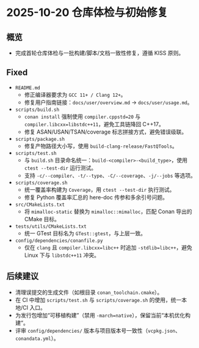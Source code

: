 # 2025-10-20 仓库体检与初始修复

## 概览
- 完成首轮仓库体检与一批构建/脚本/文档一致性修复，遵循 KISS 原则。

## Fixed
- `README.md`
  - 修正编译器要求为 `GCC 11+ / Clang 12+`。
  - 修复用户指南链接：`docs/user/overview.md` → `docs/user/usage.md`。
- `scripts/build.sh`
  - `conan install` 强制使用 `compiler.cppstd=20` 与 `compiler.libcxx=libstdc++11`，避免工具链降回 C++17。
  - 修复 ASAN/USAN/TSAN/coverage 标志拼接方式，避免错误级联。
- `scripts/package.sh`
  - 修复产物路径大小写，使用 `build-clang-release/FastQTools`。
- `scripts/test.sh`
  - 与 `build.sh` 目录命名统一：`build-<compiler>-<build_type>`，使用 `ctest --test-dir` 运行测试。
  - 支持 `-c/--compiler`、`-t/--type`、`-C/--coverage`、`-j/--jobs` 等选项。
- `scripts/coverage.sh`
  - 统一覆盖率构建为 `Coverage`，用 `ctest --test-dir` 执行测试。
  - 修复 Python 覆盖率汇总的 here-doc 传参和多余引号问题。
- `src/CMakeLists.txt`
  - 将 `mimalloc-static` 替换为 `mimalloc::mimalloc`，匹配 Conan 导出的 CMake 目标。
- `tests/utils/CMakeLists.txt`
  - 统一 GTest 目标名为 `GTest::gtest`，与上层一致。
- `config/dependencies/conanfile.py`
  - 仅在 `clang` 且 `compiler.libcxx=libc++` 时追加 `-stdlib=libc++`，避免 Linux 下与 `libstdc++11` 冲突。

## 后续建议
- 清理误提交的生成文件（如根目录 `conan_toolchain.cmake`）。
- 在 CI 中增加 `scripts/test.sh` 与 `scripts/coverage.sh` 的使用，统一本地/CI 入口。
- 为发行包增加“可移植构建”（禁用 `-march=native`），保留当前“本机优化构建”。
- 评审 `config/dependencies/` 版本与项目版本号一致性（`vcpkg.json`、`conandata.yml`）。
